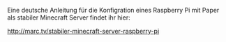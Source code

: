 Eine deutsche Anleitung für die Konfigration eines Raspberry Pi mit Paper als stabiler Minecraft Server findet ihr hier:

http://marc.tv/stabiler-minecraft-server-raspberry-pi
